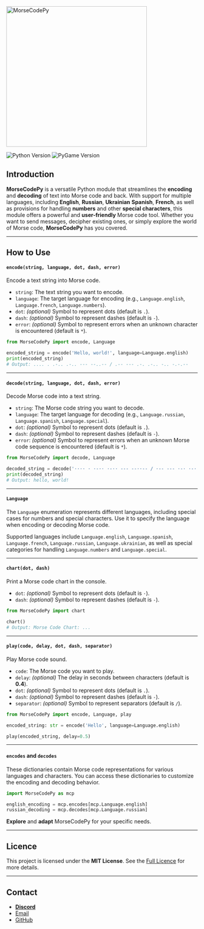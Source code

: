 
<img src="MorseCodePy/images/Logo.png" width="370" alt="MorseCodePy">

![Python Version](https://img.shields.io/badge/Python-3.11%2B-blue)
![PyGame Version](https://img.shields.io/badge/Pygame-2.5.2%2B-red)


## Introduction
**MorseCodePy** is a versatile Python module that streamlines the **encoding** and **decoding**
of text into Morse code and back. With support for multiple languages, including **English**, **Russian**, **Ukrainian**
**Spanish**, **French**, as well as provisions for handling **numbers** and other **special characters**, this module
offers a powerful and **user-friendly** Morse code tool. Whether you want to send messages, decipher
existing ones, or simply explore the world of Morse code, **MorseCodePy** has you covered.
___

## How to Use

#### `encode(string, language, dot, dash, error)`
Encode a text string into Morse code.

- `string`: The text string you want to encode.
- `language`: The target language for encoding (e.g., `Language.english`, `Language.french`, `Language.numbers`).
- `dot`: *(optional)* Symbol to represent dots (default is `.`).
- `dash`: *(optional)* Symbol to represent dashes (default is `-`).
- `error`: *(optional)* Symbol to represent errors when an unknown character is encountered (default is `*`).

```python
from MorseCodePy import encode, Language

encoded_string = encode('Hello, world!', language=Language.english)
print(encoded_string)
# Output: .... . .-.. .-.. --- --..-- / .-- --- .-. .-.. -.. -.-.--
```
___

#### `decode(string, language, dot, dash, error)`
Decode Morse code into a text string.

- `string`: The Morse code string you want to decode.
- `language`: The target language for decoding (e.g., `Language.russian`, `Language.spanish`, `Language.special`).
- `dot`: *(optional)* Symbol to represent dots (default is `.`).
- `dash`: *(optional)* Symbol to represent dashes (default is `-`).
- `error`: *(optional)* Symbol to represent errors when an unknown Morse code sequence is encountered (default is `*`).

```python
from MorseCodePy import decode, Language

decoded_string = decode('···· · ·-·· ·-·· --- --··-- / ·-- --- ·-· ·-·· -·· -·-·--', language=Language.english, dot='·')
print(decoded_string)
# Output: hello, world!
```
___

#### `Language`
The `Language` enumeration represents different languages, including special cases for numbers and special characters.
Use it to specify the language when encoding or decoding Morse code.

Supported languages include `Language.english`, `Language.spanish`, `Language.french`, `Language.russian`, `Language.ukrainian`,
as well as special categories for handling `Language.numbers` and `Language.special`.
___

#### `chart(dot, dash)`
Print a Morse code chart in the console.

- `dot`: *(optional)* Symbol to represent dots (default is `·`).
- `dash`: *(optional)* Symbol to represent dashes (default is `-`).

```python
from MorseCodePy import chart

chart()
# Output: Morse Code Chart: ...
```
___

#### `play(code, delay, dot, dash, separator)`
Play Morse code sound.

- `code`: The Morse code you want to play.
- `delay`: *(optional)* The delay in seconds between characters (default is **0.4**).
- `dot`: *(optional)* Symbol to represent dots (default is `.`).
- `dash`: *(optional)* Symbol to represent dashes (default is `-`).
- `separator`: *(optional)* Symbol to represent separators (default is `/`).

```python
from MorseCodePy import encode, Language, play

encoded_string: str = encode('Hello', language=Language.english)

play(encoded_string, delay=0.5)
```
___

#### `encodes` and `decodes`
These dictionaries contain Morse code representations for various languages and characters.
You can access these dictionaries to customize the encoding and decoding behavior.

```python
import MorseCodePy as mcp

english_encoding = mcp.encodes[mcp.Language.english]
russian_decoding = mcp.decodes[mcp.Language.russian]
```

**Explore** and **adapt** MorseCodePy for your specific needs.
___

## Licence
This project is licensed under the **MIT License**. See the [Full Licence](license.txt) for more details.
___

## Contact
- **[Discord](https://discord.com/users/873920068571000833)**
- [Email](mailto:karpenkoartem2846@gmail.com)
- [GitHub](https://github.com/CrazyFlyKite)
